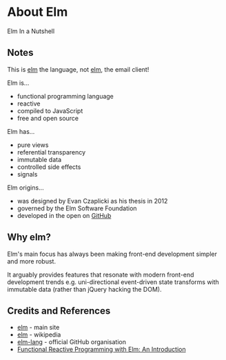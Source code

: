 # About Elm

Elm In a Nutshell

## Notes

This is [elm](https://en.wikipedia.org/wiki/Elm_(programming_language)) the language,
not [elm](https://en.wikipedia.org/wiki/Elm_(email_client)), the email client!

Elm is...

* functional programming language
* reactive
* compiled to JavaScript
* free and open source

Elm has...

* pure views
* referential transparency
* immutable data
* controlled side effects
* signals

Elm origins...

* was designed by Evan Czaplicki as his thesis in 2012
* governed by the Elm Software Foundation
* developed in the open on [GitHub](https://github.com/elm-lang)

## Why elm?

Elm's main focus has always been making front-end development simpler and more robust.

It arguably provides features that resonate with modern front-end development trends
e.g. uni-directional event-driven state transforms with immutable data (rather than jQuery hacking the DOM).

## Credits and References

* [elm](http://elm-lang.org/) - main site
* [elm](https://en.wikipedia.org/wiki/Elm_(programming_language)) - wikipedia
* [elm-lang](https://github.com/elm-lang) - official GitHub organisation
* [Functional Reactive Programming with Elm: An Introduction](http://www.sitepoint.com/functional-reactive-programming-elm-introduction/)
